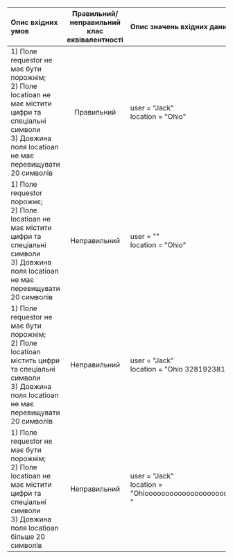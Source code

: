 |Опис вхідних умов|Правильний/неправильний клас еквівалентності|Опис значень вхідних даних|
|:-----|:-----:|:-----|
|1) Поле requestor не має бути порожнім;<br> 2) Поле locatioan не має містити цифри та спеціальні символи <br> 3) Довжина поля locatioan не має перевищувати 20 символів<br> |Правильний|user = "Jack"<br> location = "Ohio" |
|1) Поле requestor порожнє;<br> 2) Поле locatioan не має містити цифри та спеціальні символи <br> 3) Довжина поля locatioan не має перевищувати 20 символів<br> |Неправильний|user = ""<br> location = "Ohio"|
|1) Поле requestor не має бути порожнім;<br> 2) Поле locatioan містить цифри та спеціальні символи <br> 3) Довжина поля locatioan не має перевищувати 20 символів<br> |Неправильний|user = "Jack"<br> location = "Ohio 3281923812093"|
|1) Поле requestor не має бути порожнім;<br> 2) Поле locatioan не має містити цифри та спеціальні символи <br> 3) Довжина поля locatioan більше 20 символів<br> |Неправильний|user = "Jack"<br> location = "Ohioooooooooooooooooooooooooooooooooooooo "|
